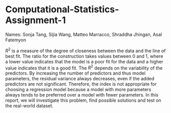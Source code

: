 # Computational-Statistics-Assignment-1

Names: Sonja Tang, Sijia Wang, Matteo Marracco, Shraddha Jhingan, Asal Fatemyon

$R^2$ is a measure of the degree of closeness between the data and the line of best fit. The ratio for the construction takes values between 0 and 1, where a lower value indicates that the model is a poor fit for the data and a higher value indicates that it is a good fit. The $R^2$ depends on the variability of the predictors. By increasing the number of predictors and thus model parameters, the residual variance always decreases, even if the added predictors are not significant. Therefore, the index is not appropriate for choosing a regression model because a model with more parameters 
always tends to be preferred over a model with fewer parameters. In this report, we will investigate this problem, find possible solutions and test on the real-world dataset.

